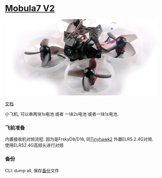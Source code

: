 # [Mobula7 V2](https://www.happymodel.cn/index.php/2018/10/12/happymodel-75mm-2s-brushless-whoop/)

![M7V2](./assets/M7V2-1001-1000x500.jpg)

[文档](./assets/Mobula7-Frsky-Manual-F4-version.pdf)

小飞机, 可以串两块1s电池 或者 一块2s电池 或者一块1s电池.

### 飞前准备
内置接收机对频流程. 因为是FrskyD8/D16, 同[Tinyhawk2](./Tinyhawk2.md)
外置ELRS 2.4G对频. 使用ELRS2.4G高频头进行对频

### 备份
CLI: dump all, 保存[备份](./assets/BTFL_cli_Mobula7.txt)文件